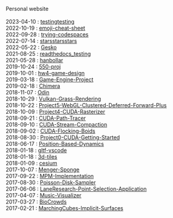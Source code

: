 Personal website<!-- PROJECT LIST_BEGIN --><br/><br/>2023-04-10 : [testingtesting](./testingtesting)<br/>2022-10-19 : [emoji-cheat-sheet](./emoji-cheat-sheet)<br/>2022-09-28 : [trying-codespaces](./trying-codespaces)<br/>2022-07-14 : [starsstarsstars](./starsstarsstars)<br/>2022-05-22 : [Gesko](./Gesko)<br/>2021-08-25 : [readthedocs_testing](./readthedocs_testing)<br/>2021-05-28 : [hanbollar](./hanbollar)<br/>2019-10-24 : [550-proj](./550-proj)<br/>2019-10-01 : [hw4-game-design](./hw4-game-design)<br/>2019-03-18 : [Game-Engine-Project](./Game-Engine-Project)<br/>2019-02-18 : [Chimera](./Chimera)<br/>2018-11-07 : [Odin](./Odin)<br/>2018-10-29 : [Vulkan-Grass-Rendering](./Vulkan-Grass-Rendering)<br/>2018-10-22 : [Project5-WebGL-Clustered-Deferred-Forward-Plus](./Project5-WebGL-Clustered-Deferred-Forward-Plus)<br/>2018-10-09 : [Project4-CUDA-Rasterizer](./Project4-CUDA-Rasterizer)<br/>2018-09-21 : [CUDA-Path-Tracer](./CUDA-Path-Tracer)<br/>2018-09-10 : [CUDA-Stream-Compaction](./CUDA-Stream-Compaction)<br/>2018-09-02 : [CUDA-Flocking-Boids](./CUDA-Flocking-Boids)<br/>2018-08-30 : [Project0-CUDA-Getting-Started](./Project0-CUDA-Getting-Started)<br/>2018-06-17 : [Position-Based-Dynamics](./Position-Based-Dynamics)<br/>2018-01-18 : [gltf-vscode](./gltf-vscode)<br/>2018-01-18 : [3d-tiles](./3d-tiles)<br/>2018-01-09 : [cesium](./cesium)<br/>2017-10-07 : [Menger-Sponge](./Menger-Sponge)<br/>2017-09-22 : [MPM-Implementation](./MPM-Implementation)<br/>2017-08-30 : [Poisson-Disk-Sampler](./Poisson-Disk-Sampler)<br/>2017-06-06 : [LaneResearch-Point-Selection-Application](./LaneResearch-Point-Selection-Application)<br/>2017-04-07 : [Music-Visualizer](./Music-Visualizer)<br/>2017-03-27 : [BioCrowds](./BioCrowds)<br/>2017-02-21 : [MarchingCubes-Implicit-Surfaces](./MarchingCubes-Implicit-Surfaces)<br/><br/><!-- PROJECT LIST_END --><br/>
